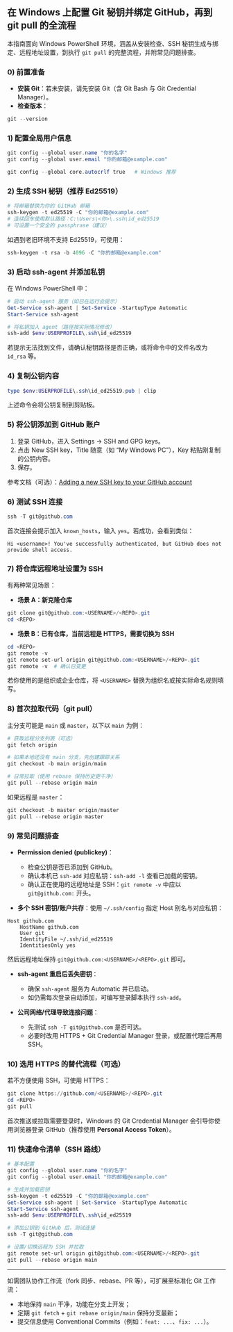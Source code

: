 ## 在 Windows 上配置 Git 秘钥并绑定 GitHub，再到 git pull 的全流程

本指南面向 Windows PowerShell 环境，涵盖从安装检查、SSH 秘钥生成与绑定、远程地址设置，到执行 `git pull` 的完整流程，并附常见问题排查。

### 0) 前置准备
- **安装 Git**：若未安装，请先安装 Git（含 Git Bash 与 Git Credential Manager）。
- **检查版本**：
```powershell
git --version
```

### 1) 配置全局用户信息
```powershell
git config --global user.name "你的名字"
git config --global user.email "你的邮箱@example.com"

git config --global core.autocrlf true   # Windows 推荐
```

### 2) 生成 SSH 秘钥（推荐 Ed25519）
```powershell
# 将邮箱替换为你的 GitHub 邮箱
ssh-keygen -t ed25519 -C "你的邮箱@example.com"
# 连续回车使用默认路径：C:\Users\<你>\.ssh\id_ed25519
# 可设置一个安全的 passphrase（建议）
```

如遇到老旧环境不支持 Ed25519，可使用：
```powershell
ssh-keygen -t rsa -b 4096 -C "你的邮箱@example.com"
```

### 3) 启动 ssh-agent 并添加私钥
在 Windows PowerShell 中：
```powershell
# 启动 ssh-agent 服务（如已在运行会提示）
Get-Service ssh-agent | Set-Service -StartupType Automatic
Start-Service ssh-agent

# 将私钥加入 agent（路径按实际情况修改）
ssh-add $env:USERPROFILE\.ssh\id_ed25519
```

若提示无法找到文件，请确认秘钥路径是否正确，或将命令中的文件名改为 `id_rsa` 等。

### 4) 复制公钥内容
```powershell
type $env:USERPROFILE\.ssh\id_ed25519.pub | clip
```
上述命令会将公钥复制到剪贴板。

### 5) 将公钥添加到 GitHub 账户
1. 登录 GitHub，进入 Settings → SSH and GPG keys。
2. 点击 New SSH key，Title 随意（如 “My Windows PC”），Key 粘贴刚复制的公钥内容。
3. 保存。

参考文档（可选）：[Adding a new SSH key to your GitHub account](https://docs.github.com/en/authentication/connecting-to-github-with-ssh/adding-a-new-ssh-key-to-your-github-account)

### 6) 测试 SSH 连接
```powershell
ssh -T git@github.com
```
首次连接会提示加入 `known_hosts`，输入 `yes`。若成功，会看到类似：
```
Hi <username>! You've successfully authenticated, but GitHub does not provide shell access.
```

### 7) 将仓库远程地址设置为 SSH
有两种常见场景：

- **场景 A：新克隆仓库**
```powershell
git clone git@github.com:<USERNAME>/<REPO>.git
cd <REPO>
```

- **场景 B：已有仓库，当前远程是 HTTPS，需要切换为 SSH**
```powershell
cd <REPO>
git remote -v
git remote set-url origin git@github.com:<USERNAME>/<REPO>.git
git remote -v  # 确认已变更
```

若你使用的是组织或企业仓库，将 `<USERNAME>` 替换为组织名或按实际命名规则填写。

### 8) 首次拉取代码（git pull）
主分支可能是 `main` 或 `master`，以下以 `main` 为例：
```powershell
# 获取远程分支列表（可选）
git fetch origin

# 如果本地还没有 main 分支，先创建跟踪关系
git checkout -b main origin/main

# 日常拉取（使用 rebase 保持历史更干净）
git pull --rebase origin main
```

如果远程是 `master`：
```powershell
git checkout -b master origin/master
git pull --rebase origin master
```

### 9) 常见问题排查
- **Permission denied (publickey)**：
  - 检查公钥是否已添加到 GitHub。
  - 确认本机已 `ssh-add` 对应私钥：`ssh-add -l` 查看已加载的密钥。
  - 确认正在使用的远程地址是 SSH：`git remote -v` 中应以 `git@github.com:` 开头。

- **多个 SSH 密钥/账户共存**：使用 `~/.ssh/config` 指定 Host 别名与对应私钥：
```
Host github.com
    HostName github.com
    User git
    IdentityFile ~/.ssh/id_ed25519
    IdentitiesOnly yes
```
然后远程地址保持 `git@github.com:<USERNAME>/<REPO>.git` 即可。

- **ssh-agent 重启后丢失密钥**：
  - 确保 `ssh-agent` 服务为 Automatic 并已启动。
  - 如仍需每次登录自动添加，可编写登录脚本执行 `ssh-add`。

- **公司网络/代理导致连接问题**：
  - 先测试 `ssh -T git@github.com` 是否可达。
  - 必要时改用 HTTPS + Git Credential Manager 登录，或配置代理后再用 SSH。

### 10) 选用 HTTPS 的替代流程（可选）
若不方便使用 SSH，可使用 HTTPS：
```powershell
git clone https://github.com/<USERNAME>/<REPO>.git
cd <REPO>
git pull
```
首次推送或拉取需要登录时，Windows 的 Git Credential Manager 会引导你使用浏览器登录 GitHub（推荐使用 **Personal Access Token**）。

### 11) 快速命令清单（SSH 路线）
```powershell
# 基本配置
git config --global user.name "你的名字"
git config --global user.email "你的邮箱@example.com"

# 生成并加载密钥
ssh-keygen -t ed25519 -C "你的邮箱@example.com"
Get-Service ssh-agent | Set-Service -StartupType Automatic
Start-Service ssh-agent
ssh-add $env:USERPROFILE\.ssh\id_ed25519

# 添加公钥到 GitHub 后，测试连接
ssh -T git@github.com

# 设置/切换远程为 SSH 并拉取
git remote set-url origin git@github.com:<USERNAME>/<REPO>.git
git pull --rebase origin main
```

---
如需团队协作工作流（fork 同步、rebase、PR 等），可扩展至标准化 Git 工作流：
- 本地保持 `main` 干净，功能在分支上开发；
- 定期 `git fetch` + `git rebase origin/main` 保持分支最新；
- 提交信息使用 Conventional Commits（例如：`feat: ...`、`fix: ...`）。


